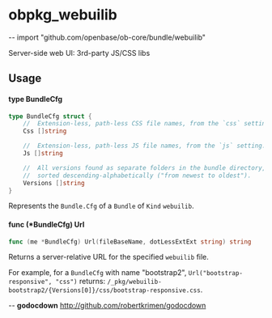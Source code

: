 # obpkg_webuilib
--
    import "github.com/openbase/ob-core/bundle/webuilib"

Server-side web UI: 3rd-party JS/CSS libs

## Usage

#### type BundleCfg

```go
type BundleCfg struct {
	//	Extension-less, path-less CSS file names, from the `css` setting.
	Css []string

	//	Extension-less, path-less JS file names, from the `js` setting.
	Js []string

	//	All versions found as separate folders in the bundle directory,
	//	sorted descending-alphabetically ("from newest to oldest").
	Versions []string
}
```

Represents the `Bundle.Cfg` of a `Bundle` of `Kind` `webuilib`.

#### func (*BundleCfg) Url

```go
func (me *BundleCfg) Url(fileBaseName, dotLessExtExt string) string
```
Returns a server-relative URL for the specified `webuilib` file.

For example, for a `BundleCfg` with name "bootstrap2",
`Url("bootstrap-responsive", "css")` returns:
`/_pkg/webuilib-bootstrap2/{Versions[0]}/css/bootstrap-responsive.css`.

--
**godocdown** http://github.com/robertkrimen/godocdown
